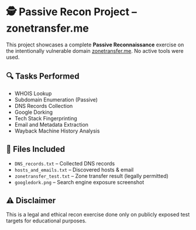 # 🕵️ Passive Recon Project – zonetransfer.me

This project showcases a complete **Passive Reconnaissance** exercise on the intentionally vulnerable domain [zonetransfer.me](http://zonetransfer.me). No active tools were used.

## 🔍 Tasks Performed

- WHOIS Lookup
- Subdomain Enumeration (Passive)
- DNS Records Collection
- Google Dorking
- Tech Stack Fingerprinting
- Email and Metadata Extraction
- Wayback Machine History Analysis

## 📁 Files Included

- `DNS_records.txt` – Collected DNS records
- `hosts_and_emails.txt` – Discovered hosts & email
- `zonetransfer_test.txt` – Zone transfer result (legally permitted)
- `googledork.png` – Search engine exposure screenshot

## ⚠️ Disclaimer

This is a legal and ethical recon exercise done only on publicly exposed test targets for educational purposes.
